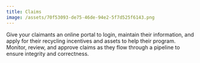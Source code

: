 ```yaml
---
title: Claims
image: /assets/70f53093-de75-46de-94e2-5f7d525f6143.png
---
```

Give your claimants an online portal to login, maintain their information, and apply for their recycling incentives and assets to help their program. Monitor, review, and approve claims as they flow through a pipeline to ensure integrity and correctness.